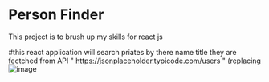 # Person Finder

This project is to brush up my skills for react js

#this react application will search priates by there name title 
they are fectched from API " https://jsonplaceholder.typicode.com/users " (replacing 
![image](https://user-images.githubusercontent.com/10774698/119262790-28766d00-bbfa-11eb-87f4-1672aecb7fa2.png)
